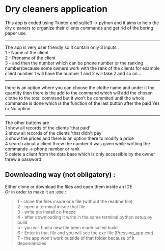 # Dry cleaners application 
This app is coded using Tkinter and sqlite3 -> python and it aims to help the dry cleaners to organize their clients commands and get rid of the boring paper use.
__________________________________________________________

The app is very user friendly so it contain only 3 inputs :<br />
1 - Name of the client <br />
2 - Prename of the client <br />
3 - and then the number which can be phone number or the ranking number(because some owners work with the rank of the clients for example client number 1 will have the number 1 and 2 will take 2 and so on...
_________________________________________________________
there is an option where you can choose the clothe name and under it the quantity 
then there is the add to the command which will add the chosen clothe to the total command but it won't be commited 
until the whole commande is done which is the function of the last button after the paid Yes or No option       
________________________________________________________
The other buttons are <br />
1 show all records of the clients 'that paid'<br /> 
2 show all records of the clients 'that didn't pay'<br />
3 show the prices and there is an option there to modify a price <br />
4 search about a client threw the number it was given while writting the commande -> phone number or rank<br /> 
5 delete a client from the data base which is only accessible by the owner threw a password <br />

## Downloading way (not obligatory) : 
Either clone or download the files and open them inside an IDE<br />
Or in order to make it an .exe :<br />
> 1 - clone the files inside one file (without the readme file)<br />
> 2 - open a terminal inisde that file<br />
> 3 - write pip install cx-freeze<br />
> 4 - after downloading it write in the same terminal python setup.py build<br /> 
> 5 - you will find a new file been made called build<br />
> 6 - Enter in that file and you will see the exe file (Pressing_app.exe)<br />
> 7 - the app won't work outside of that folder because of it dependencies  <br />
